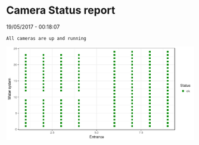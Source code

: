 Camera Status report
================
19/05/2017 - 00:18:07

    All cameras are up and running

![](camreport_files/figure-markdown_github/unnamed-chunk-2-1.png)

